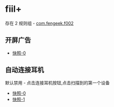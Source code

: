 # fiil+

存在 2 规则组 - [com.fengeek.f002](/src/apps/com.fengeek.f002.ts)

## 开屏广告

- [快照-0](https://i.gkd.li/import/import/13068924)

## 自动连接耳机

默认禁用 - 点击连接耳机按钮,点击扫描到的第一个设备

- [快照-0](https://i.gkd.li/import/import/13161277)
- [快照-1](https://i.gkd.li/import/import/13161365)
